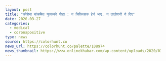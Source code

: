 ```yaml
---
layout: post
title: "कोरोना संक्रमित युवकको पीडा : न चिकित्सक हेर्न आए, न तातोपानी नै दिए"
date: 2020-03-27
categories: 
  - medical
  - coronapositive
type: news
source: https://colorhunt.co
news_url: https://colorhunt.co/palette/108974
news_thumbnail: https://www.onlinekhabar.com/wp-content/uploads/2020/03/hospital-waiting-1024x624.jpg
---
```

